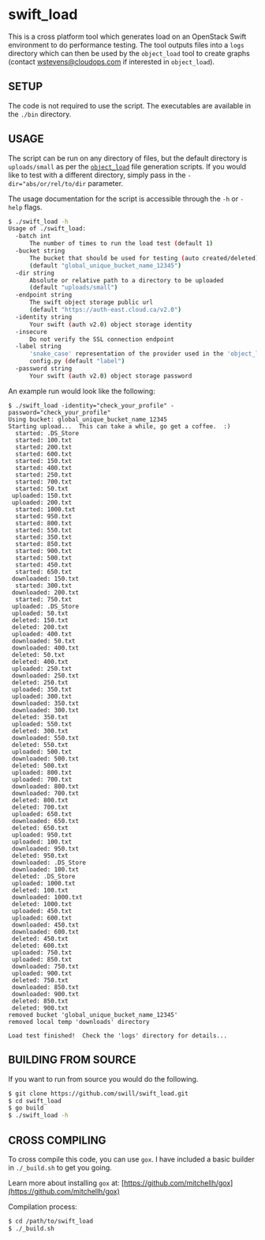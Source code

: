 
swift_load
==========

This is a cross platform tool which generates load on an OpenStack Swift environment to do performance testing.  The tool outputs files into a `logs` directory which can then be used by the `object_load` tool to create graphs (contact wstevens@cloudops.com if interested in `object_load`).


SETUP
-----

The code is not required to use the script.  The executables are available in the `./bin` directory.

USAGE
-----

The script can be run on any directory of files, but the default directory is `uploads/small` as per the [`object_load`](https://github.com/swill/object_load) file generation scripts.  If you would like to test with a different directory, simply pass in the `-dir="abs/or/rel/to/dir` parameter.

The usage documentation for the script is accessible through the `-h` or `-help` flags.

``` bash
$ ./swift_load -h
Usage of ./swift_load:
  -batch int
      The number of times to run the load test (default 1)
  -bucket string
      The bucket that should be used for testing (auto created/deleted) 
      (default "global_unique_bucket_name_12345")
  -dir string
      Absolute or relative path to a directory to be uploaded 
      (default "uploads/small")
  -endpoint string
      The swift object storage public url 
      (default "https://auth-east.cloud.ca/v2.0")
  -identity string
      Your swift (auth v2.0) object storage identity
  -insecure
      Do not verify the SSL connection endpoint
  -label string
      'snake_case' representation of the provider used in the 'object_load' 
      config.py (default "label")
  -password string
      Your swift (auth v2.0) object storage password
```

An example run would look like the following:

```
$ ./swift_load -identity="check_your_profile" -password="check_your_profile"
Using bucket: global_unique_bucket_name_12345
Starting upload...  This can take a while, go get a coffee.  :)
  started: .DS_Store
  started: 100.txt
  started: 200.txt
  started: 600.txt
  started: 150.txt
  started: 400.txt
  started: 250.txt
  started: 700.txt
  started: 50.txt
 uploaded: 150.txt
 uploaded: 200.txt
  started: 1000.txt
  started: 950.txt
  started: 800.txt
  started: 550.txt
  started: 350.txt
  started: 850.txt
  started: 900.txt
  started: 500.txt
  started: 450.txt
  started: 650.txt
 downloaded: 150.txt
  started: 300.txt
 downloaded: 200.txt
  started: 750.txt
 uploaded: .DS_Store
 uploaded: 50.txt
 deleted: 150.txt
 deleted: 200.txt
 uploaded: 400.txt
 downloaded: 50.txt
 downloaded: 400.txt
 deleted: 50.txt
 deleted: 400.txt
 uploaded: 250.txt
 downloaded: 250.txt
 deleted: 250.txt
 uploaded: 350.txt
 uploaded: 300.txt
 downloaded: 350.txt
 downloaded: 300.txt
 deleted: 350.txt
 uploaded: 550.txt
 deleted: 300.txt
 downloaded: 550.txt
 deleted: 550.txt
 uploaded: 500.txt
 downloaded: 500.txt
 deleted: 500.txt
 uploaded: 800.txt
 uploaded: 700.txt
 downloaded: 800.txt
 downloaded: 700.txt
 deleted: 800.txt
 deleted: 700.txt
 uploaded: 650.txt
 downloaded: 650.txt
 deleted: 650.txt
 uploaded: 950.txt
 uploaded: 100.txt
 downloaded: 950.txt
 deleted: 950.txt
 downloaded: .DS_Store
 downloaded: 100.txt
 deleted: .DS_Store
 uploaded: 1000.txt
 deleted: 100.txt
 downloaded: 1000.txt
 deleted: 1000.txt
 uploaded: 450.txt
 uploaded: 600.txt
 downloaded: 450.txt
 downloaded: 600.txt
 deleted: 450.txt
 deleted: 600.txt
 uploaded: 750.txt
 uploaded: 850.txt
 downloaded: 750.txt
 uploaded: 900.txt
 deleted: 750.txt
 downloaded: 850.txt
 downloaded: 900.txt
 deleted: 850.txt
 deleted: 900.txt
removed bucket 'global_unique_bucket_name_12345'
removed local temp 'downloads' directory

Load test finished!  Check the 'logs' directory for details...
```


BUILDING FROM SOURCE
--------------------

If you want to run from source you would do the following.

``` bash
$ git clone https://github.com/swill/swift_load.git
$ cd swift_load
$ go build
$ ./swift_load -h
```


CROSS COMPILING
---------------

To cross compile this code, you can use `gox`.  I have included a basic builder in `./_build.sh` to get you going.

Learn more about installing `gox` at: [https://github.com/mitchellh/gox](https://github.com/mitchellh/gox)

Compilation process:
``` bash
$ cd /path/to/swift_load
$ ./_build.sh
```

